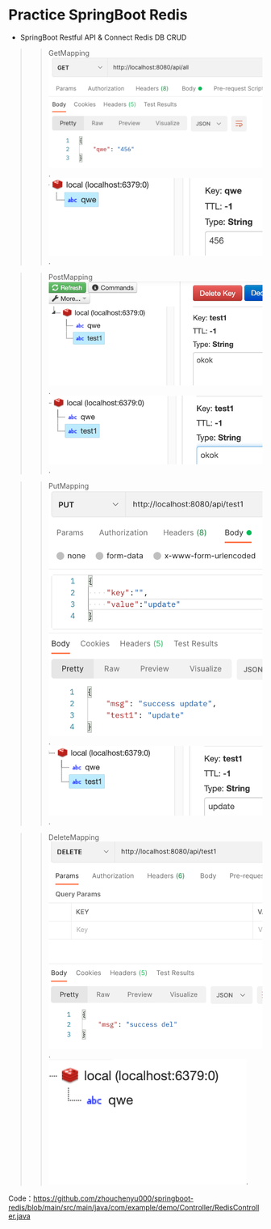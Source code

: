 # Practice SpringBoot Redis

* SpringBoot Restful API & Connect Redis DB CRUD
>>GetMapping  
![image](demo_img/get.png?raw=true).  
![image](demo_img/get_db.png?raw=true).  
  
>>PostMapping  
![image](demo_img/post.png?raw=true).  
![image](demo_img/post_db.png?raw=true).  
  
>>PutMapping  
![image](demo_img/put.png?raw=true).  
![image](demo_img/put_db.png?raw=true).  
  
>>DeleteMapping  
![image](demo_img/del.png?raw=true).  
![image](demo_img/del_db.png?raw=true).  
  
Code：https://github.com/zhouchenyu000/springboot-redis/blob/main/src/main/java/com/example/demo/Controller/RedisController.java


